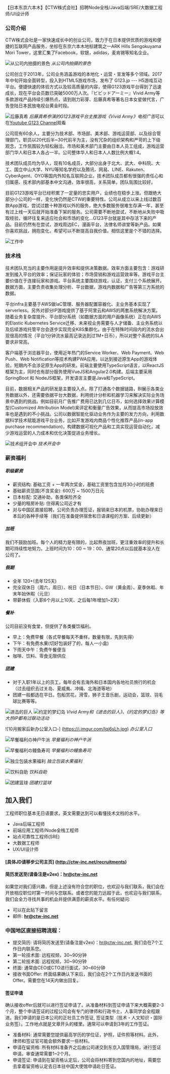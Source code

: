 【日本东京六本木】【CTW株式会社】招聘Node全栈/Java后端/SRE/大数据工程师/UI设计师


### 公司介绍
CTW株式会社是一家快速成长中的创业公司，致力于在日本提供优质的游戏和便捷的互联网产品服务，坐标在东京六本木地标建筑之一ARK Hills Sengokuyama Mori Tower，这里汇集了Facebook，软银，adidas，麦肯锡等知名企业。

![从公司内拍摄的景色](https://i.imgur.com/r4TNsG9.jpg)
*从公司内拍摄的景色*

公司创立于2013年，公司业务涵盖游戏的本地化・运营・宣发等多个领域。2017年中旬开始全面转型，投入到HTML5游戏市场，发布了 G123.jp --- H5游戏互动平台。便捷快速的体验方式以及较高质量的内容，使得G123游戏平台得到了迅速成长，现在平台会员数已突破5000万人次。『ビビッドアーミー』Vivid Army等多款游戏产品持续引爆热点，请到刚力彩芽、后藤真希等著名日本女星做代言，广告登陆日本民放电视台黄金时段。


![后藤真希](https://i.imgur.com/LqHKVh2.jpg)
*后藤真希参演的G123游戏平台主推游戏《Vivid Army》电视广告*可以在[Youtube G123 Channel](https://www.youtube.com/channel/UCfNkMgwQS2e5v1AuF3ALf0w)观看


公司现有60余人，主要分为技术部、市场部、美术部、游戏运营部、以及综合管理部门，职员以20代后半~30代前半为主，没有冗杂的组织架构和严苛的上下级观念，工作氛围较为轻松融洽。市场和美术部门主要由日本人员工组成，游戏运营部门华人和日本人各占一半。公司整体华人和日本人人数比例大概1:4。

技术团队成员均为华人，现有10名成员，大部分出身于北大、武大、中科院、大工、国立中山大学、NYU等知名学府以及腾讯、网易、LINE、Rakuten、CyberAgent、OYO等国内外知名互联网企业。技术团队成员都有很强的责任心和归属感、技术部内部基本中文沟通，效率很高，关系简单，团队氛围比较好。

目前G123游戏平台已经积累了一定量的忠实用户，业绩也在稳步上涨。但跟绝大部分小公司的一样，变化快仍然是CTW的重要特性。公司从成立以来上线过数百款App游戏，尝试过数十种游戏以外的服务，绝大多数服务很难生存满一年，甚至有过上线一天后就开始准备下架的服务。公司需要不断地尝试，不断地从失败中吸取经验，循环往复来适应社会和市场的变化...G123平台就是其中存活下来的产品。目前仍然有在尝试，游戏周边EC，漫画平台，法律名师讲堂等新产品。如果你喜欢挑战，拥抱变化，希望可以不断提高自我价值，相信这里是个不错的选择。

![工作中](https://i.imgur.com/ON3BJVX.jpg)


### 技术栈
技术团队充当的主要作用是提升效率和提供决策数据。效率方面主要包含：游戏研发到接入平台的效率；保证玩家的体验；市场营销和游戏运营效率等。游戏平台主要价值在于连接玩家和游戏。平台系统主要围绕游戏，认证，支付三个系统展开。数据方面，主要负责收集处理分析、平台数据，游戏内数据和广告等第三方系统的数据。

平台infra主要基于AWS做IaC管理、服务器配置容器化、主业务基本实现了serverless。另外对部分IP游戏提供了基于阿里云和AWS的两套系统解决方案。随着业务复杂度提升、平台部分系统（如数据方面的用户画像系统）正在向AWS的Elastic Kubernetes Service迁移、未来视业务需要与人才储备、主业务系统以及后续游戏托管平台会逐步实现完全K8S集群化。由于在特殊时间段内的流水会出现很高的情况（平台1分钟流水最高记录达到过1M+日币），所以对整个系统的SLA要求非常高。

客户端基于浏览器平台，使用近年热门的Service Worker、Web Payment、Web Push、Web Notification等技术构建PWA应用，以达到接近原生App的游戏体验，短期内不会涉足原生App的研发。前端主要使用TypeScript语言，以ReactJS框架为主，同时也有部分服务使用VueJS和Angular2.0构建。后端主要采用SpringBoot 和 NodeJS框架，开发语言主要是Java和TypeScript。

目前，数据相关产品的研发是主要投入点。除了打通各个数据链路，BI展示各类业务数据以外，还需要依据平台大数据，利用统计分析和机器学习来解决实际业务场景中遇到的挑战。例如目前月广告推广费用已达到几亿日币，如何选择效果计算模型(Customized Attribution Model)来评定和衡量广告效果，从而提高市场投放效率也是遇到的不小挑战。公司以数据智能化驱动业务作为主要的发力方向，利用数据科学技术赋能游戏平台业务，比如开发游戏内商品个性化推荐产品(in-app purchase recommendation)，构建数据可视化产品和工具实现运营自动化，减少游戏运营的人力成本和优化决策促进业务增长。

![技术组开会中](https://i.imgur.com/w8UyMk4.jpg)
*技术开会中*


### 薪资福利

##### 职级薪资

* 薪资结构: 基础工资 + 一年两次奖金，基础工资里包含加月30小时的班费
* 基础薪资范围(不含奖金): 600万 ~ 1500万日元
* 日本标配: 交通补助，各类保险齐全
* 少量的租房补贴: 住得离公司近才有
* 对与中国区直接招聘，公司负责办理签证，报销来日本的机票，协助办理来日本后的各种手续等（我们在准备提供宿舍和日语课程的方案、后续更新）

##### 加班
我们不鼓励加班。每个人的精力是有限的，比起熬夜加班，更注重效率的提升和长期可持续性地努力。上班时间为10：00 ~ 19：00、通常20点以后就基本没人在公司了。

##### 假期
* 全年 120+(去年125天)
* 完全双休日（周六，周日）、祝日（日本节日）、GW（黄金周）、夏季休暇、年末年始休暇（元旦）
* 带薪休假（入职6个月以上10天、之后每1年增加1~2天）

##### 餐补
公司目前没有食堂，但提供了各类餐饮福利。

* 早上：免费早餐（各式早餐每天不重样，数量有限，先到先得）
* 下午：有免费水果(切好包装好了的，每人一小盒)
* 下雨天中午：免费午餐便当
* 咖啡、饮料、零食无限供应

##### 团建
* 对于入职1年以上的员工，每年会有去海外和日本国内各地社员旅行的机会（过去组织去过关岛、夏威夷、冲绳、北海道等地）
* 团建一般都选在平日。包船赏花，滑雪，狮子王音乐剧，运动会，篮球、羽毛球比赛等等。



![进击的巨人](https://i.imgur.com/pCDdabj.png)
![约定的梦幻岛](https://i.imgur.com/Jrv3q7e.jpg)
*Vivid Army和《进击的巨人》、《约定的梦幻岛》等大热IP都有过联动活动*


![10月搬家后新办公室入口-] (https://i.imgur.com/Iqj6sLh.jpg)
*办公室入口*


![早餐福利の神户牛派](https://i.imgur.com/hVdwb2g.jpg)
*早餐福利の神户牛派*

![早餐福利の鳗鱼寿司](https://i.imgur.com/RamFexY.jpg)
*早餐福利の鳗鱼寿司*

![独立包装水果福利](https://i.imgur.com/2puXKpR.jpg)
*独立包装水果福利*

![饮料自助](https://i.imgur.com/cqbg99K.jpg)
*饮料自助*

![团建篮球](https://i.imgur.com/dnFti49.jpg)
*团建打篮球*

## 加入我们

工程师职位基本无日语要求，英文需要达到可以看懂技术文档的水平。

* Java后端工程师
* 前端应用工程师/Node全栈工程师
* 站点可靠性工程师(SRE)
* 大数据工程师
* UX/UI设计师

#### [具体JD请移步公司主页] (http://ctw-inc.net/recruitments)

#### 简历发送至(请备注是v2ex)：hr@ctw-inc.net

如果您对我们感兴趣，但是上述没有符合您的职位，也欢迎与我们联系，我们会在开放相应职位时第一时间与您联系。或者您的能力远超于此，也欢迎与我们联系，我们会全力寻找共事的机会并提供满意的薪资水平。有任何疑问:
* 可以在此贴下留言
* 邮件: **hr@ctw-inc.net**

### 中国地区直接招聘流程：

* 提交简历: 请将简历发送至(请备注是v2ex)：hr@ctw-inc.net, 我们会在7个工作日内联系您。
* 第一轮技术面: 远程视频，30~90分钟
* 第二轮技术面: 远程视频，30~90分钟
* 终面: 通常由CEO或CTO进行面试，30~60分钟
* 接收书面Offer: 终面结果确认下来后，我们会在2个工作日内发送书面的Offer。需要您在14天内做出回复。

#### 签证申请

确认接收offer后就可以进行签证申请了。从准备材料到签证申请下来大概需要2-3个月，整个申请签证的过程公司会有专门的律师和行政书士，人事同学会全程跟进。我们申请的是日本公司的正社员工作签证, 签证类型（技术・人文知识・国际业务签）。工作地点就是文章开头的楼里。通常可以申请到3年的工作签证。

* 准备材料: 通常需要您提供最高学历的学位证，护照，证件照等材料。此外，律师和签证官可能会额外要求一些材料。
* 申请在留资格: 所有材料准备齐之后由公司递交到东京入国管理局，进行签证申请。审查通常需要1~2个月。
* 申请签证: 申请到在留资格认定后，公司会将材料寄到您国内的地址，需要您去拿着留资格认定去日本驻中国大使馆申请赴日签证。
